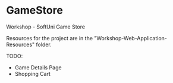 # GameStore
Workshop - SoftUni Game Store

Resources for the project are in the "Workshop-Web-Application-Resources" folder.

TODO: 
 - Game Details Page
 - Shopping Cart
